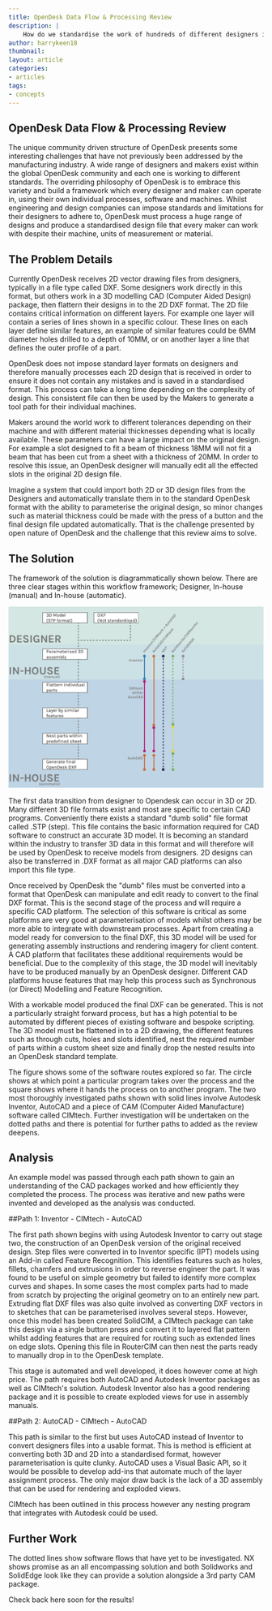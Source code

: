 ```yaml
---
title: OpenDesk Data Flow & Processing Review
description: |
    How do we standardise the work of hundreds of different designers into a single editable format that can be used by makers around the world?
author: harrykeen18
thumbnail:
layout: article
categories:
- articles
tags:
- concepts
---
```



## OpenDesk Data Flow & Processing Review

The unique community driven structure of OpenDesk presents some interesting challenges that have not previously been addressed by the manufacturing industry. A wide range of designers and makers exist within the global OpenDesk community and each one is working to different standards. The overriding philosophy of OpenDesk is to embrace this variety and build a framework which every designer and maker can operate in, using their own individual processes, software and machines. Whilst engineering and design companies can impose standards and limitations for their designers to adhere to, OpenDesk must process a huge range of designs and produce a standardised design file that every maker can work with despite their machine, units of measurement or material.


## The Problem Details

Currently OpenDesk receives 2D vector drawing files from designers, typically in a file type called DXF. Some designers work directly in this format, but others work in a 3D modelling CAD (Computer Aided Design) package, then flattern their designs in to the 2D DXF format. The 2D file contains critical information on different layers. For example one layer will contain a series of lines shown in a specific colour. These lines on each layer define similar features, an example of similar features could be 6MM diameter holes drilled to a depth of 10MM, or on another layer a line that defines the outer profile of a part.

OpenDesk does not impose standard layer formats on designers and therefore manually processes each 2D design that is received in order to ensure it does not contain any mistakes and is saved in a standardised format. This process can take a long time depending on the complexity of design. This consistent file can then be used by the Makers to generate a tool path for their individual machines.

Makers around the world work to different tolerances depending on their machine and with different material thicknesses depending what is locally available. These parameters can have a large impact on the original design. For example a slot designed to fit a beam of thickness 18MM will not fit a beam that has been cut from a sheet with a thickness of 20MM. In order to resolve this issue, an OpenDesk designer will manually edit all the effected slots in the original 2D design file.

Imagine a system that could import both 2D or 3D design files from the Designers and automatically translate them in to the standard OpenDesk format with the ability to parameterise the original design, so minor changes such as material thickness could be made with the press of a button and the final design file updated automatically. That is the challenge presented by open nature of OpenDesk and the challenge that this review aims to solve.

## The Solution

The framework of the solution is diagrammatically shown below. There are three clear stages within this workflow framework; Designer, In-house (manual) and In-house (automatic).

![alt tag](https://github.com/harrykeen18/openmaking.is/blob/gh-pages/gfx/Framework2.png)

The first data transition from designer to Opendesk can occur in 3D or 2D. Many different 3D file formats exist and most are specific to certain CAD programs. Conveniently there exists a standard "dumb solid" file format called .STP (step). This file contains the basic information required for CAD software to construct an accurate 3D model. It is becoming an standard within the industry to transfer 3D data in this format and will therefore will be used by OpenDesk to receive models from designers. 2D designs can also be transferred in .DXF format as all major CAD platforms can also import this file type.

Once received by OpenDesk the "dumb" files must be converted into a format that OpenDesk can manipulate and edit ready to convert to the final DXF format. This is the second stage of the process and will require a specific CAD platform. The selection of this software is critical as some platforms are very good at parameterisation of models whilst others may be more able to integrate with downstream processes. Apart from creating a model ready for conversion to the final DXF, this 3D model will be used for generating assembly instructions and rendering imagery for client content. A CAD platform that facilitates these additional requirements would be beneficial. Due to the complexity of this stage, the 3D model will inevitably have to be produced manually by an OpenDesk designer. Different CAD platforms house features that may help this process such as Synchronous (or Direct) Modelling and Feature Recognition.

With a workable model produced the final DXF can be generated. This is not a particularly straight forward process, but has a high potential to be automated by different pieces of existing software and bespoke scripting. The 3D model must be flattened in to a 2D drawing, the different features such as through cuts, holes and slots identified, nest the required number of parts within a custom sheet size and finally drop the nested results into an OpenDesk standard template.

The figure shows some of the software routes explored so far. The circle shows at which point a particular program takes over the process and the square shows where it hands the process on to another program. The two most thoroughly investigated paths shown with solid lines involve Autodesk Inventor, AutoCAD and a piece of CAM (Computer Aided Manufacture) software called CIMtech. Further investigation will be undertaken on the dotted paths and there is potential for further paths to added as the review deepens.

## Analysis

An example model was passed through each path shown to gain an understanding of the CAD packages worked and how efficiently they completed the process. The process was iterative and new paths were invented and developed as the analysis was conducted.

##Path 1: Inventor - CIMtech - AutoCAD

The first path shown begins with using Autodesk Inventor to carry out stage two, the construction of an OpenDesk version of the original received design. Step files were converted in to Inventor specific (IPT) models using an Add-in called Feature Recognition. This identifies features such as holes, fillets, chamfers and extrusions in order to reverse engineer the part. It was found to be useful on simple geometry but failed to identify more complex curves and shapes. In some cases the most complex parts had to made from scratch by projecting the original geometry on to an entirely new part. Extruding flat DXF files was also quite involved as converting DXF vectors in to sketches that can be parameterised involves several steps. However, once this model has been created SolidCIM, a CIMtech package can take this design via a single button press and convert it to layered flat pattern whilst adding features that are required for routing such as extended lines on edge slots. Opening this file in RouterCIM can then nest the parts ready to manually drop in to the OpenDesk template.

This stage is automated and well developed, it does however come at high price. The path requires both AutoCAD and Autodesk Inventor packages as well as CIMtech's solution. Autodesk Inventor also has a good rendering package and it is possible to create exploded views for use in assembly manuals.

##Path 2: AutoCAD - CIMtech - AutoCAD

This path is similar to the first but uses AutoCAD instead of Inventor to convert designers files into a usable format. This is method is efficient at converting both 3D and 2D into a standardised format, however parameterisation is quite clunky. AutoCAD uses a Visual Basic API, so it would be possible to develop add-ins that automate much of the layer assignment process. The only major draw back is the lack of a 3D assembly that can be used for rendering and exploded views.

CIMtech has been outlined in this process however any nesting program that integrates with Autodesk could be used.

## Further Work

The dotted lines show software flows that have yet to be investigated. NX shows promise as an all encompassing solution and both Solidworks and SolidEdge look like they can provide a solution alongside a 3rd party CAM package.

Check back here soon for the results!

